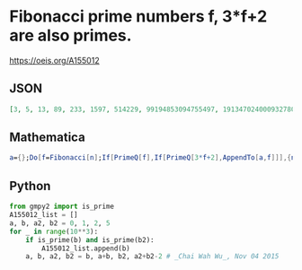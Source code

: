 # Fibonacci prime numbers f, 3\*f\+2 are also primes\.
https://oeis.org/A155012
## JSON
```JSON
[3, 5, 13, 89, 233, 1597, 514229, 99194853094755497, 19134702400093278081449423917]
```
## Mathematica
```Mathematica
a={};Do[f=Fibonacci[n];If[PrimeQ[f],If[PrimeQ[3*f+2],AppendTo[a,f]]],{n,4*6!}];a
```
## Python
```Python
from gmpy2 import is_prime
A155012_list = []
a, b, a2, b2 = 0, 1, 2, 5
for _ in range(10**3):
    if is_prime(b) and is_prime(b2):
        A155012_list.append(b)
    a, b, a2, b2 = b, a+b, b2, a2+b2-2 # _Chai Wah Wu_, Nov 04 2015
```
